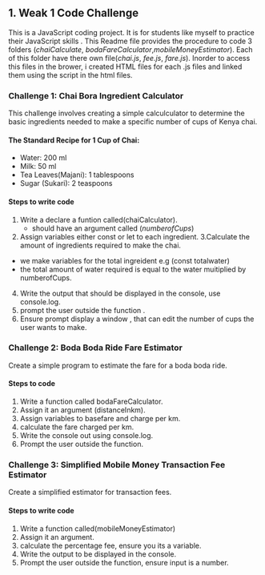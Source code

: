 ## 1. Weak 1 Code Challenge
This is a JavaScript coding project. It is for students like myself to practice their JavaScript skills . 
This Readme file provides the procedure to code 3 folders (*chaiCalculate*, *bodaFareCalculator*,*mobileMoneyEstimator*).
Each of this folder have there own file(*chai.js*, *fee.js*, *fare.js*).
Inorder to access this files in the brower, i created HTML files for each .js files and linked them using the script in the html files.


###  Challenge 1: Chai Bora Ingredient Calculator
 This challenge involves creating a simple calculculator to determine the basic ingredients needed to make a specific number of cups of Kenya chai.

 #### The Standard Recipe for 1 Cup of Chai:
 - Water: 200 ml
 - Milk: 50 ml
 - Tea Leaves(Majani): 1 tablespoons
 - Sugar (Sukari): 2 teaspoons

 #### Steps to write code
 1. Write a declare a funtion called(chaiCalculator).
     - should have an argument called (*numberofCups*)
 2. Assign variables either const or let to each ingredient.
 3.Calculate the amount of ingredients required to make the chai.
  - we make variables for the total ingreident e.g (const totalwater)
  - the total amount of water required is equal to the water muitiplied by numberofCups.
  4. Write the output that should be displayed in the console, use console.log.
  5. prompt the user outside the function .
  6. Ensure prompt display a window , that can edit the number of cups the user wants to make.

  ### Challenge 2: Boda Boda Ride Fare Estimator
  Create a simple program to estimate the fare for a boda boda ride.
 #### Steps to code
 1. Write a function called bodaFareCalculator.
 2. Assign it an argument (distanceInkm).
 3. Assign variables to basefare and charge per km.
 4. calculate the fare charged per km.
 5. Write the console out using console.log.
 6. Prompt the user outside the function.


### Challenge 3: Simplified Mobile Money Transaction Fee Estimator
Create a simplified estimator for transaction fees.
#### Steps to write code
1. Write a function called(mobileMoneyEstimator)
2. Assign it an argument.
3. calculate the percentage fee, ensure you its a variable.
4. Write the output to be displayed in the console.
5. Prompt the user outside the function, ensure input is a number.
